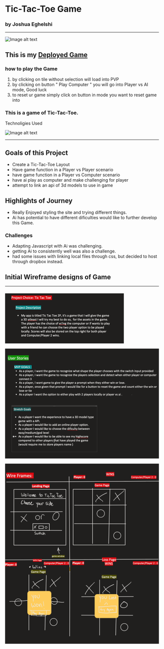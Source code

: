 # Tic-Tac-Toe Game 

### by Joshua Eghelshi

_______________________
![Image alt text](https://media3.giphy.com/media/3oriNKQe0D6uQVjcIM/giphy.gif?cid=ecf05e477fobqeg7frp18wg0g01w0ntofuirojz52luk72k2&rid=giphy.gif&ct=g)

## This is my [Deployed Game](https://jdeghelshi95.github.io/tic-tac-toe/)
### how to play the Game
1. by clicking on tile without selection will load into PVP
2. by clicking on button " Play Computer " you will go into Player vs AI mode, Good luck
3. to reset ur game simply click on button in mode you want to reset game into



### This is a game of Tic-Tac-Toe.



Technoligies Used

![Image alt text](https://imgs.search.brave.com/MkAW0PAIJt3cd89dHpLQIE5I2NGEyjBjj4aoq817afE/rs:fit:1298:225:1/g:ce/aHR0cHM6Ly90c2U0/Lm1tLmJpbmcubmV0/L3RoP2lkPU9JUC5I/dXMtdm1yUWVfNmJp/LVZ5X0NpeC1RSGFD/dCZwaWQ9QXBp)

________
## Goals of this Project

- Create a Tic-Tac-Toe Layout
- Have game function in a Player vs Player scenario
- have game function in a Player vs Computer scenario
- have ai play as computer and make challenging for player
- attempt to link an api of 3d models to use in game


## Highlights of Journey

- Really Enjoyed styling the site and trying different things.
- Ai has potential to have different dificulties would like to further develop this Game.  



### Challenges

- Adapting Javascript with Ai was challenging.
- getting Ai to consistently well was also a challenge.
- had some issues with linking local files through css, but decided to host through dropbox instead.






## Initial Wireframe designs of Game
________
### 
![Image alt text](/wireFrames/title%20and%20description%20.png)


![Image alt text](/wireFrames/user%20stories%20%3A%20Stretch%20Goals.png)


![Image alt text](/wireFrames/wireframe%20of%20windows.png)